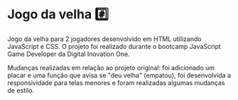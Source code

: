 # Jogo da velha :hash:

Jogo da velha para 2 jogadores desenvolvido em HTML utilizando JavaScript e CSS. O projeto foi realizado durante o bootcamp JavaScript Game Developer da Digital Inovation One.

Mudanças realizadas em relação ao projeto original: foi adicionado um placar e uma função que avisa se "deu velha" (empatou), foi desenvolvida a responsividade para telas menores e foram realizadas algumas mudanças de estilo.


